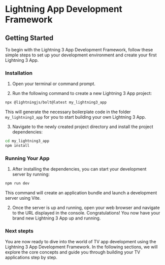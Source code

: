 
# Lightning App Development Framework

## Getting Started

To begin with the Lightning 3 App Development Framework, follow these simple steps to set up your development environment and create your first Lightning 3 App.

### Installation

1. Open your terminal or command prompt.

2. Run the following command to create a new Lightning 3 App project:

```bash
npx @lightningjs/bolt@latest my_lightning3_app
```

This will generate the necessary boilerplate code in the folder `my_lightning3_app` for you to start building your own Lightning 3 App.

3. Navigate to the newly created project directory and install the project dependencies:

```bash
cd my_lightning3_app
npm install
```

### Running Your App

1. After installing the dependencies, you can start your development server by running:

```bash
npm run dev
```

This command will create an application bundle and launch a development server using Vite.

2. Once the server is up and running, open your web browser and navigate to the URL displayed in the console. Congratulations! You now have your brand new Lightning 3 App up and running.

### Next stepts

You are now ready to dive into the world of TV app development using the Lightning 3 App Development Framework. In the following sections, we will explore the core concepts and guide you through building your TV applications step by step.

